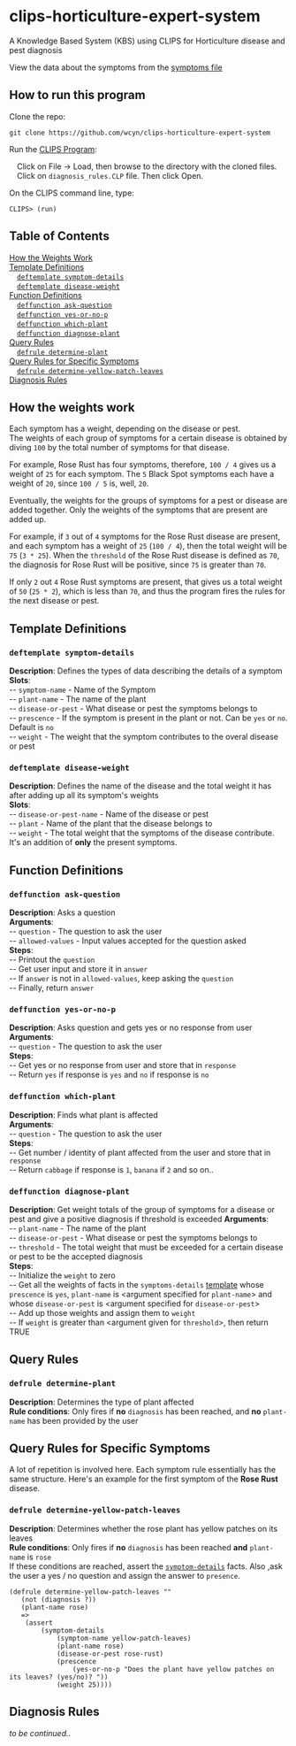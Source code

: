 # clips-horticulture-expert-system
A Knowledge Based System (KBS) using CLIPS for Horticulture disease and pest diagnosis

View the data about the symptoms from the [symptoms file](https://github.com/wcyn/clips-horticulture-expert-system/blob/master/symptoms.md)

## How to run this program

Clone the repo: 
```
git clone https://github.com/wcyn/clips-horticulture-expert-system
```
Run the [CLIPS Program](https://sourceforge.net/projects/clipsrules/): 

&emsp;Click on File -> Load, then browse to the directory with the cloned files.  
&emsp;Click on `diagnosis_rules.CLP` file. Then click Open.

On the CLIPS command line, type:
``` 
CLIPS> (run) 
```

## Table of Contents
[How the Weights Work](#how-the-weights-work)  
[Template Definitions](#template-definitions)  
&emsp;[`deftemplate symptom-details`](#deftemplate-symptom-details)  
&emsp;[`deftemplate disease-weight`](#deftemplate-disease-weight)  
[Function Definitions](#function-definition)  
&emsp;[`deffunction ask-question`](#deffunction-ask-question)  
&emsp;[`deffunction yes-or-no-p`](#deffunction-yes-or-no-p)  
&emsp;[`deffunction which-plant`](#deffunction-which-plant)  
&emsp;[`deffunction diagnose-plant`](#deffunction-diagnose-plant)  
[Query Rules](#query-rules)  
&emsp;[`defrule determine-plant`](#defrule-determine-plant)  
[Query Rules for Specific Symptoms](#query-rules-for-specific-symptoms)  
&emsp;[`defrule determine-yellow-patch-leaves`](#defrule-determine-yellow-patch-leaves)  
[Diagnosis Rules](#diagnosis-rules)

## How the weights work

Each symptom has a weight, depending on the disease or pest.  
The weights of each group of symptoms for a certain disease is obtained by diving `100` by the total number of symptoms for that disease.

For example, Rose Rust has four symptoms, therefore, `100 / 4` gives us a weight of `25` for each symptom.
The `5` Black Spot symptoms each have a weight of `20`, since `100 / 5` is, well, `20`.

Eventually, the weights for the groups of symptoms for a pest or disease are added together. Only the weights of the symptoms that are present are added up.

For example, if `3` out of `4` symptoms for the Rose Rust disease are present, and each symptom has a weight of `25` (`100 / 4`), then the total weight will be `75` (`3 * 25`).
When the `threshold` of the Rose Rust disease is defined as `70`, the diagnosis for Rose Rust will be positive, since `75` is greater than `70`.

If only `2` out `4` Rose Rust symptoms are present, that gives us a total weight of `50` (`25 * 2`), which is less than `70`, and thus the program fires the rules for the next disease or pest.

## Template Definitions

### `deftemplate symptom-details`
__Description__: Defines the types of data describing the details of a symptom  
__Slots__:  
-- `symptom-name` - Name of the Symptom  
-- `plant-name` - The name of the plant  
-- `disease-or-pest` - What disease or pest the symptoms belongs to  
-- `prescence` - If the symptom is present in the plant or not. Can be `yes` or `no`. Default is `no`  
-- `weight` - The weight that the symptom contributes to the overal disease or pest

### `deftemplate disease-weight`
__Description__: Defines the name of the disease and the total weight it has after adding up all its symptom's weights  
__Slots__:   
-- `disease-or-pest-name` - Name of the disease or pest  
-- `plant` - Name of the plant that the disease belongs to  
-- `weight` - The total weight that the symptoms of the disease contribute. It's an addition of __only__ the present symptoms.

## Function Definitions

### `deffunction ask-question` 
__Description__: Asks a question  
__Arguments__:  
-- `question` - The question to ask the user  
-- `allowed-values` - Input values accepted for the question asked  
__Steps__:  
-- Printout the `question`  
-- Get user input and store it in `answer`  
-- If `answer` is not in `allowed-values`, keep asking the `question`  
-- Finally, return `answer`

### `deffunction yes-or-no-p`
__Description__: Asks question and gets yes or no response from user  
__Arguments__:  
-- `question` - The question to ask the user  
__Steps__:  
-- Get yes or no response from user and store that in `response`  
-- Return `yes` if response is `yes` and `no` if response is `no`

### `deffunction which-plant`
__Description__: Finds what plant is affected  
__Arguments__:  
-- `question` - The question to ask the user  
__Steps__:   
-- Get number / identity of plant affected from the user and store that in `response`  
-- Return `cabbage` if response is `1`, `banana` if `2` and so on..

### `deffunction diagnose-plant` 
__Description__: Get weight totals of the group of symptoms for a disease or pest and give a positive diagnosis if threshold is exceeded 
__Arguments__:  
-- `plant-name` - The name of the plant  
-- `disease-or-pest` - What disease or pest the symptoms belongs to  
-- `threshold` - The total weight that must be exceeded for a certain disease or pest to be the accepted diagnosis  
__Steps__:  
-- Initialize the `weight` to zero  
-- Get all the weights of facts in the `symptoms-details` [template](#symptom-details) whose `prescence` is `yes`, `plant-name` is <argument specified for `plant-name`> and whose `disease-or-pest` is <argument specified for `disease-or-pest`>  
-- Add up those weights and assign them to `weight`    
-- If `weight` is greater than <argument given for `threshold`>, then return TRUE


## Query Rules
### `defrule determine-plant`
__Description__: Determines the type of plant affected  
__Rule conditions__: Only fires if __no__ `diagnosis` has been reached, and __no__ `plant-name` has been provided by the user

## Query Rules for Specific Symptoms
A lot of repetition is involved here. Each symptom rule essentially has the same structure. Here's an example for the first symptom of the __Rose Rust__ disease. 

### `defrule determine-yellow-patch-leaves`
__Description__: Determines whether the rose plant has yellow patches on its leaves  
__Rule conditions__: Only fires if __no__ `diagnosis` has been reached __and__ `plant-name` is `rose`  
If these conditions are reached, assert the [`symptom-details`](#deftemplate-symptom-details) facts. Also ,ask the user a yes / no question and assign the answer to `presence`.

```
(defrule determine-yellow-patch-leaves ""
   (not (diagnosis ?))
   (plant-name rose)
   =>
    (assert
        (symptom-details 
            (symptom-name yellow-patch-leaves)
            (plant-name rose)
            (disease-or-pest rose-rust)
            (prescence 
                (yes-or-no-p "Does the plant have yellow patches on its leaves? (yes/no)? "))
            (weight 25))))
```

## Diagnosis Rules
_to be continued.._